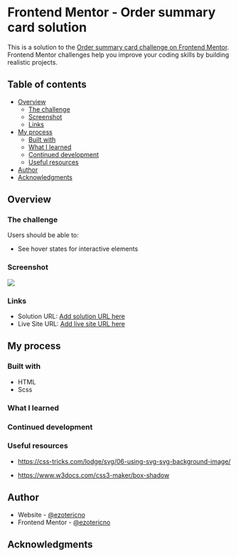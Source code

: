# Frontend Mentor - Order summary card solution

This is a solution to the [Order summary card challenge on Frontend Mentor](https://www.frontendmentor.io/challenges/order-summary-component-QlPmajDUj). Frontend Mentor challenges help you improve your coding skills by building realistic projects. 

## Table of contents

- [Overview](#overview)
  - [The challenge](#the-challenge)
  - [Screenshot](#screenshot)
  - [Links](#links)
- [My process](#my-process)
  - [Built with](#built-with)
  - [What I learned](#what-i-learned)
  - [Continued development](#continued-development)
  - [Useful resources](#useful-resources)
- [Author](#author)
- [Acknowledgments](#acknowledgments)

## Overview

### The challenge

Users should be able to:

- See hover states for interactive elements

### Screenshot

![](./screenshot.jpg)

### Links

- Solution URL: [Add solution URL here](https://your-solution-url.com)
- Live Site URL: [Add live site URL here](https://your-live-site-url.com)

## My process

### Built with

- HTML
- Scss

### What I learned

### Continued development

### Useful resources

- https://css-tricks.com/lodge/svg/06-using-svg-svg-background-image/

- https://www.w3docs.com/css3-maker/box-shadow

## Author

- Website - [@ezotericno](https://github.com/ezotericno)
- Frontend Mentor - [@ezotericno](https://www.frontendmentor.io/profile/ezotericno)

## Acknowledgments

